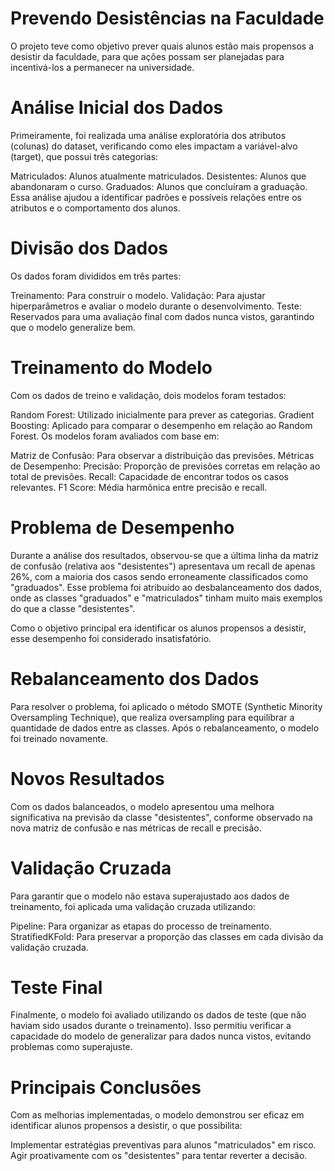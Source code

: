 # Prevendo Desistências na Faculdade
O projeto teve como objetivo prever quais alunos estão mais propensos a desistir da faculdade, para que ações possam ser planejadas para incentivá-los a permanecer na universidade.

# Análise Inicial dos Dados
Primeiramente, foi realizada uma análise exploratória dos atributos (colunas) do dataset, verificando como eles impactam a variável-alvo (target), que possui três categorias:

Matriculados: Alunos atualmente matriculados.
Desistentes: Alunos que abandonaram o curso.
Graduados: Alunos que concluíram a graduação.
Essa análise ajudou a identificar padrões e possíveis relações entre os atributos e o comportamento dos alunos.

# Divisão dos Dados
Os dados foram divididos em três partes:

Treinamento: Para construir o modelo.
Validação: Para ajustar hiperparâmetros e avaliar o modelo durante o desenvolvimento.
Teste: Reservados para uma avaliação final com dados nunca vistos, garantindo que o modelo generalize bem.

# Treinamento do Modelo
Com os dados de treino e validação, dois modelos foram testados:

Random Forest: Utilizado inicialmente para prever as categorias.
Gradient Boosting: Aplicado para comparar o desempenho em relação ao Random Forest.
Os modelos foram avaliados com base em:

Matriz de Confusão: Para observar a distribuição das previsões.
Métricas de Desempenho:
Precisão: Proporção de previsões corretas em relação ao total de previsões.
Recall: Capacidade de encontrar todos os casos relevantes.
F1 Score: Média harmônica entre precisão e recall.
# Problema de Desempenho
Durante a análise dos resultados, observou-se que a última linha da matriz de confusão (relativa aos "desistentes") apresentava um recall de apenas 26%, com a maioria dos casos sendo erroneamente classificados como "graduados". Esse problema foi atribuído ao desbalanceamento dos dados, onde as classes "graduados" e "matriculados" tinham muito mais exemplos do que a classe "desistentes".

Como o objetivo principal era identificar os alunos propensos a desistir, esse desempenho foi considerado insatisfatório.

# Rebalanceamento dos Dados
Para resolver o problema, foi aplicado o método SMOTE (Synthetic Minority Oversampling Technique), que realiza oversampling para equilibrar a quantidade de dados entre as classes. Após o rebalanceamento, o modelo foi treinado novamente.

# Novos Resultados
Com os dados balanceados, o modelo apresentou uma melhora significativa na previsão da classe "desistentes", conforme observado na nova matriz de confusão e nas métricas de recall e precisão.

# Validação Cruzada
Para garantir que o modelo não estava superajustado aos dados de treinamento, foi aplicada uma validação cruzada utilizando:

Pipeline: Para organizar as etapas do processo de treinamento.
StratifiedKFold: Para preservar a proporção das classes em cada divisão da validação cruzada.
# Teste Final
Finalmente, o modelo foi avaliado utilizando os dados de teste (que não haviam sido usados durante o treinamento). Isso permitiu verificar a capacidade do modelo de generalizar para dados nunca vistos, evitando problemas como superajuste.

# Principais Conclusões
Com as melhorias implementadas, o modelo demonstrou ser eficaz em identificar alunos propensos a desistir, o que possibilita:

Implementar estratégias preventivas para alunos "matriculados" em risco.
Agir proativamente com os "desistentes" para tentar reverter a decisão.
